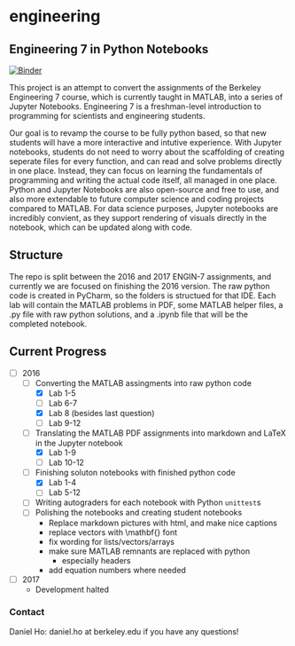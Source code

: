 # engineering
##  Engineering 7 in Python Notebooks

[![Binder](http://mybinder.org/badge.svg)](http://mybinder.org:/repo/ds-modules/engineering)

This project is an attempt to convert the assignments of the Berkeley Engineering 7 course, which is currently taught in MATLAB, into a series of Jupyter Notebooks. Engineering 7 is a freshman-level introduction to programming for scientists and engineering students.

Our goal is to revamp the course to be fully python based, so that new students will have a more interactive and intutive experience. With Jupyter notebooks, students do not need to worry about the scaffolding of creating seperate files for every function, and can read and solve problems directly in one place. Instead, they can focus on learning the fundamentals of programming and writing the actual code itself, all managed in one place. Python and Jupyter Notebooks are also open-source and free to use, and also more extendable to future computer science and coding projects compared to MATLAB. For data science purposes, Jupyter notebooks are incredibly convient, as they support rendering of visuals directly in the notebook, which can be updated along with code.


## Structure

The repo is split between the 2016 and 2017 ENGIN-7 assignments, and currently we are focused on finishing the 2016 version. The raw python code is created in PyCharm, so the folders is structued for that IDE. Each lab will contain the MATLAB problems in PDF, some MATLAB helper files, a .py file with raw python solutions, and a .ipynb file that will be the completed notebook.


## Current Progress
- [ ] 2016
	- [ ] Converting the MATLAB assingments into raw python code
		- [x] Lab 1-5
		- [ ] Lab 6-7
		- [x] Lab 8 (besides last question)
		- [ ] Lab 9-12
	- [ ] Translating the MATLAB PDF assignments into markdown and LaTeX in the Jupyter notebook
		- [x] Lab 1-9
		- [ ] Lab 10-12
	- [ ] Finishing soluton notebooks with finished python code
		- [x] Lab 1-4
		- [ ] Lab 5-12
	- [ ] Writing autograders for each notebook with Python `unittest`s
	- [ ] Polishing the notebooks and creating student notebooks
		- Replace markdown pictures with html, and make nice captions
		- replace vectors with \mathbf{} font
		- fix wording for lists/vectors/arrays
		- make sure MATLAB remnants are replaced with python
			- especially headers
		- add equation numbers where needed

- [ ] 2017
	- Development halted


### Contact
Daniel Ho: daniel.ho at berkeley.edu if you have any questions!